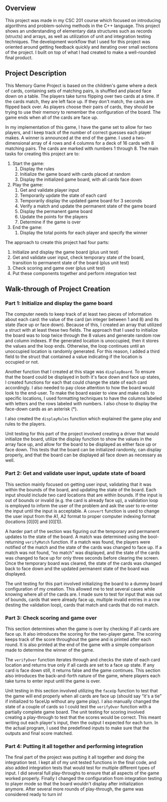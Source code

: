 <h2>Overview</h2>

This project was made in my CSC 201 course which focused on introducing algorithms and problem-solving methods in the C++ language. This project shows an understanding of elementary data structures such as records (structs) and arrays, as well as utilization of unit and integration testing techniques. The development workflow that I used for this project was oriented around getting feedback quickly and iterating over small sections of the project. I built on top of what I had created to make a well-rounded final product. 

<h2>Project Description</h2>

This Memory Game Project is based on the children's game where a deck of cards, containing sets of matching pairs, is shuffled and placed face down on a table. The players take turns flipping over two cards at a time. If the cards match, they are left face up. If they don't match, the cards are flipped back over. As players choose their pairs of cards, they should be trying to use their memory to remember the configuration of the board. The game ends when all of the cards are face up. 

In my implementation of this game, I have the game set to allow for two players, and I keep track of the number of correct guesses each player makes. A winner is announced at the end of the game. I used a two-dimensional array of 4 rows and 4 columns for a deck of 16 cards with 8 matching pairs. The cards are marked with numbers 1 through 8. The main tasks for creating this project are to:
<ol>
  <li>Start the game:
    <ol>
    <li>Display the rules</li>
    <li>Initialize the game board with cards placed at random</li>
      <li>Display the initialized game board, with all cards face down</li>
    </ol>
  </li>
<li>Play the game:
  <ol>
    <li>Get and validate player input</li>
    <li>Temporarily update the state of each card</li>
    <li>Temporarily display the updated game board for 3 seconds</li>
    <li>Verify a match and update the permanent state of the game board</li>
    <li>Display the permanent game board</li>
    <li>Update the points for the players</li>
    <li>Determine if the game is over</li>
  </ol>
  </li>
<li>End the game:
  <ol>
    <li>Display the total points for each player and specify the winner</li>
  </ol>
  </li>
  </ol>

The approach to create this project had four parts: 
1. Initialize and display the game board (plus unit test)
2. Get and validate user input, check temporary state of the board, transition to permanent state of the board (plus unit test)
3. Check scoring and game over (plus unit test)
4. Put these components together and perform integration test

<h2>Walk-through of Project Creation</h2>

<h3>Part 1: Initialize and display the game board</h3>

The computer needs to keep track of at least two pieces of information about each card: the value of the card (an integer between 1 and 8) and its state (face up or face down). Because of this, I created an array that utilized a struct with at least these two fields. The approach that I used to initialize the board was to loop twice through the 8 values and generate random row and column indexes. If the generated location is unoccupied, then it stores the values and the loop ends. Otherwise, the loop continues until an unoccupied location is randomly generated. For this reason, I added a third field to the struct that contained a value indicating if the location is occupied or not. 

Another function that I created at this stage was <code>displayBoard</code>. To ensure that the board could be displayed in both it's face down and face up states, I created functions for each that could change the state of each card accordingly. I also needed to pay close attention to how the board would look to the end-user. To make the board easier to view and make calls to specific locations, I used formatting techniques to have the columns labeled with letters and the rows labeled with numbers. I also chose to display the face-down cards as an asterisk (*). 

I also created the <code>displayRules</code> function which explained the game play and rules to the players. 

Unit testing for this part of the project involved creating a driver that would initialize the board, utilize the display function to show the values in the array face up, and allow for the board to be displayed as either face up or face down. This tests that the board can be initialized randomly, can display properly, and that the board can be displayed all face down as necessary as well. 

<h3>Part 2: Get and validate user input, update state of board</h3>

This section mainly focused on getting user input, validating that it was within the bounds of the board, and updating the state of the board. Each input should include two card locations that are within bounds. If the input is out of bounds or invalid (e.g. the card is already face up), a validation loop is employed to inform the user of the problem and ask the user to re-enter the input until the input is acceptable. A <code>convert</code> function is used to change the user input from the A1, A2 format to proper computer indexing format (locations [0][0] and [0][1]). 

A harder part of the section was figuring out the temporary and permanent updates to the state of the board. A match was determined using the bool-returning <code>verifyMatch</code> function. If a match was found, the players were notified of the match and the state of the cards was changed to face up. If a match was not found, “no match” was displayed, and the state of the cards was changed to face up for only three seconds before clearing the screen. Once the temporary board was cleared, the state of the cards was changed back to face down and the updated permanent state of the board was displayed. 

The unit testing for this part involved initializing the board to a dummy board configuration of my creation. This allowed me to test several cases while knowing where all of the cards are. I made sure to test for input that was out of bounds, cards that were already face up, multiple invalid entries in a row (testing the validation loop), cards that match and cards that do not match. 

<h3>Part 3: Check scoring and game over</h3>

This section determines when the game is over by checking if all cards are face up. It also introduces the scoring for the two-player game. The scoring keeps track of the score throughout the game and is printed after each round. It is also printed at the end of the game with a simple comparison made to determine the winner of the game. 

The <code>verifyOver</code> function iterates through and checks the state of each card location and returns true only if all cards are set to a face up state. If any card is face down still, it returns false and the game continues. This section also introduces the back-and-forth nature of the game, where players each take turns to enter input until the game is over. 

Unit testing in this section involved utilizing the <code>faceUp</code> function to test that the game will end properly when all cards are face up (should say “it's a tie” if initialized to faceUp without any game play). I also manually changed the state of a couple of cards so I could test the <code>verifyOver</code> function with a partially complete game board. The unit testing for scoring involved creating a play-through to test that the scores would be correct. This meant writing out each player's input, then the output I expected for each turn. In the actual program, I used the predefined inputs to make sure that the outputs and final score matched. 

<h3>Part 4: Putting it all together and performing integration</h3>

The final part of the project was putting it all together and doing the integration test. I kept all of my unit tested functions in the final code, and also added integration tests that would test for multiple different types of input. I did several full play-throughs to ensure that all aspects of the game worked properly. Finally I changed the configuration from integration testing to player mode so that the board wouldn't display after initialization anymore. After several more rounds of play-through, the game was considered ready to turn in! 

